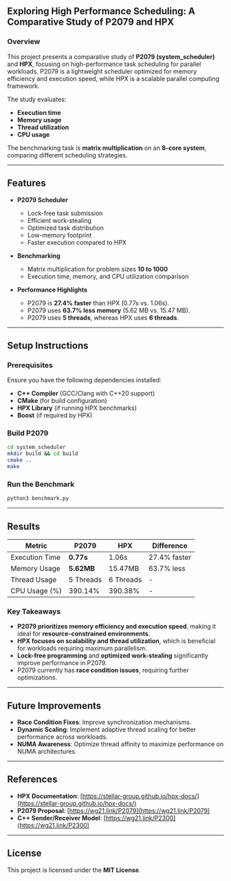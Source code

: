 ## Exploring High Performance Scheduling: A Comparative Study of P2079 and HPX

### Overview
This project presents a comparative study of **P2079 (system_scheduler)** and **HPX**, focusing on high-performance task scheduling for parallel workloads. P2079 is a lightweight scheduler optimized for memory efficiency and execution speed, while HPX is a scalable parallel computing framework. 

The study evaluates:
- **Execution time**
- **Memory usage**
- **Thread utilization**
- **CPU usage**

The benchmarking task is **matrix multiplication** on an **8-core system**, comparing different scheduling strategies.

---

## Features
- **P2079 Scheduler**
  - Lock-free task submission
  - Efficient work-stealing
  - Optimized task distribution
  - Low-memory footprint
  - Faster execution compared to HPX

- **Benchmarking**
  - Matrix multiplication for problem sizes **10 to 1000**
  - Execution time, memory, and CPU utilization comparison

- **Performance Highlights**
  - P2079 is **27.4% faster** than HPX (0.77s vs. 1.06s).
  - P2079 uses **63.7% less memory** (5.62 MB vs. 15.47 MB).
  - P2079 uses **5 threads**, whereas HPX uses **6 threads**.

---

## Setup Instructions

### Prerequisites
Ensure you have the following dependencies installed:

- **C++ Compiler** (GCC/Clang with C++20 support)
- **CMake** (for build configuration)
- **HPX Library** (if running HPX benchmarks)
- **Boost** (if required by HPX)

### Build P2079
```sh
cd system_scheduler
mkdir build && cd build
cmake ..
make 
```

### Run the Benchmark
```sh
python3 benchmark.py
```

---

## Results

| Metric         | P2079   | HPX    | Difference |
|---------------|--------|--------|------------|
| Execution Time | **0.77s** | 1.06s  | 27.4% faster |
| Memory Usage   | **5.62MB** | 15.47MB | 63.7% less |
| Thread Usage   | 5 Threads | 6 Threads | - |
| CPU Usage (%)  | 390.14%  | 390.38% | - |

### Key Takeaways
- **P2079 prioritizes memory efficiency and execution speed**, making it ideal for **resource-constrained environments**.
- **HPX focuses on scalability and thread utilization**, which is beneficial for workloads requiring maximum parallelism.
- **Lock-free programming** and **optimized work-stealing** significantly improve performance in P2079.
- P2079 currently has **race condition issues**, requiring further optimizations.

---

## Future Improvements
- **Race Condition Fixes**: Improve synchronization mechanisms.
- **Dynamic Scaling**: Implement adaptive thread scaling for better performance across workloads.
- **NUMA Awareness**: Optimize thread affinity to maximize performance on NUMA architectures.

---

## References
- **HPX Documentation**: [https://stellar-group.github.io/hpx-docs/](https://stellar-group.github.io/hpx-docs/)
- **P2079 Proposal**: [https://wg21.link/P2079](https://wg21.link/P2079)
- **C++ Sender/Receiver Model**: [https://wg21.link/P2300](https://wg21.link/P2300)

---

## License
This project is licensed under the **MIT License**.